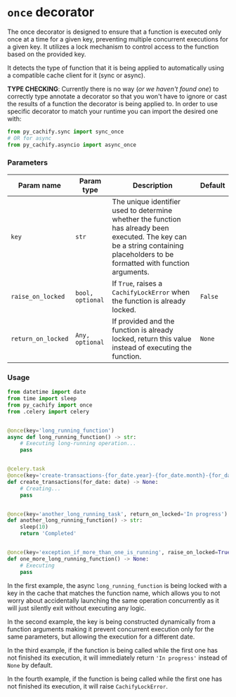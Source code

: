 # `once` decorator

The once decorator is designed to ensure that a function is executed only once at a time for a given key, 
preventing multiple concurrent executions for a given key. It utilizes a lock mechanism to control access to the 
function based on the provided key.

It detects the type of function that it is being applied to automatically using a compatible cache client for it (sync or async).

__TYPE CHECKING__: Currently there is no way (*or we haven't found one*) to correctly type annotate a decorator so that you won't have to ignore or cast
the results of a function the decorator is being applied to. In order to use specific decorator to match
your runtime you can import the desired one with:
```python
from py_cachify.sync import sync_once
# OR for async
from py_cachify.asyncio import async_once

```

### Parameters

| Param name         | Param type       | Description                                                                                                                                                                      | Default |
|--------------------|------------------|----------------------------------------------------------------------------------------------------------------------------------------------------------------------------------|---------|
| `key`              | `str`            | The unique identifier used to determine whether the function has already been executed. The key can be a string containing placeholders to be formatted with function arguments. |         |
| `raise_on_locked`  | `bool, optional` | If `True`, raises a `CachifyLockError` when the function is already locked.                                                                                                      | `False` |
| `return_on_locked` | `Any, optional`  | If provided and the function is already locked, return this value instead of executing the function.                                                                             | `None`  |


### Usage

```python
from datetime import date
from time import sleep
from py_cachify import once
from .celery import celery


@once(key='long_running_function')
async def long_running_function() -> str:
    # Executing long-running operation...
    pass


@celery.task
@once(key='create-transactions-{for_date.year}-{for_date.month}-{for_date.day}')
def create_transactions(for_date: date) -> None:
    # Creating...
    pass


@once(key='another_long_running_task', return_on_locked='In progress')
def another_long_running_function() -> str:
    sleep(10)
    return 'Completed'


@once(key='exception_if_more_than_one_is_running', raise_on_locked=True)
def one_more_long_running_function() -> None:
    # Executing
    pass
```

In the first example, the async `long_running_function` is being locked with a key in the cache that matches the function name, 
which allows you to not worry about accidentally launching the same operation concurrently as it will just silently exit without executing any logic. 

In the second example, the key is being constructed dynamically from a function 
arguments making it prevent concurrent execution only for the same parameters, but allowing the execution for a different date.

In the third example, if the function is being called while the first one has not finished its execution, 
it will immediately return `'In progress'` instead of `None` by default.

In the fourth example, if the function is being called while the first one has not finished its execution, 
it will raise `CachifyLockError`.
